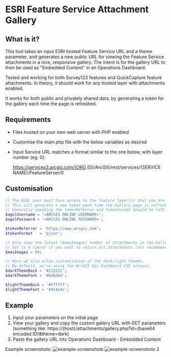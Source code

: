 # ESRI Feature Service Attachment Gallery

## What is it?
This tool takes an input ESRI hosted Feature Service URL and a theme parameter, and generates a new public URL for viewing the Feature Service attachments in a nice, responsive gallery. The intent is for the gallery URL to then be used as "Embedded Content" in an Operations Dashboard. 

Tested and working for both Survey123 features and QuickCapture feature attachments. In theory, it should work for any hosted layer with attachments enabled.

It works for both public and privately shared data, by generating a token for the gallery each time the page is refreshed.

## Requirements
- Files hosted on your own web server with PHP enabled
- Customise the main.php file with the below variables as desired
- Input Service URL matches a format similar to the one below, with layer number (eg. 0): 

  https://services3.arcgis.com/{ORG ID}/ArcGIS/rest/services/{SERVICE NAME}/FeatureServer/0

## Customisation
```php
// The AGOL user must have access to the feature layer(s) that you are generating a gallery for.
// This will generate a new token each time the Gallery page is refreshed (as tokens don't last forever).
// Generally speaking the tokenReferrer and tokenFormat should be left as the defaults below.
$agolUsername = '<ARCGIS ONLINE USERNAME>';
$agolPassword = '<ARCGIS ONLINE PASSWORD>';

$tokenReferrer = 'https://www.arcgis.com';
$tokenFormat   = 'pjson';

// Only show the latest ($maxImages) number of attachments in the Gallery page.
// Set to 0 (zero) if you want to return all attachments (not recommended).
$maxImages = 80;

// Here we also allow customisation of the dark/light themes.
// By default, we're using the ArcGIS Ops Dashboard CSS colours.
$darkThemeBack = '#222222';
$darkThemeFont = '#bdbdbd';

$lightThemeBack = '#ffffff';
$lightThemeFont = '#4c4c4c';
```

## Example
1. Input your parameters on the initial page
2. View your gallery and copy the custom gallery URL with GET parameters
(something like: https://{host}/attachments/gallery.php?id={base64 encoded ID}&theme=dark)
3. Paste the gallery URL into Operations Dashboard - Embedded Content

Example screenshots:
![example-screenshots](https://github.com/nzjs/ESRI-Feature-Service-Attachment-Gallery/raw/master/demo/example-screenshots.jpg "Example screenshots")
![example-screenshots 2](https://github.com/nzjs/ESRI-Feature-Service-Attachment-Gallery/raw/master/demo/example-screenshots2.jpg "Example screenshots 2")
